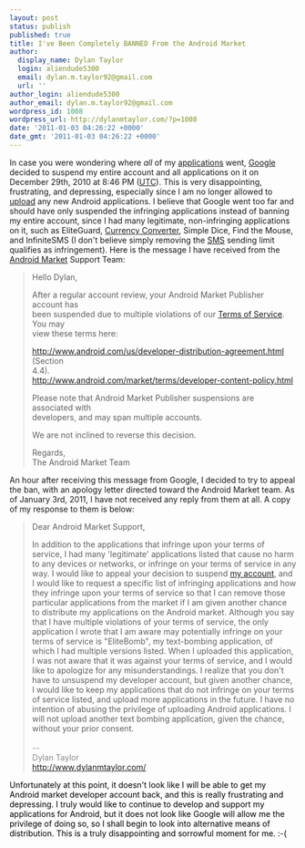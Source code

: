 ```yaml
---
layout: post
status: publish
published: true
title: I've Been Completely BANNED From the Android Market
author:
  display_name: Dylan Taylor
  login: aliendude5300
  email: dylan.m.taylor92@gmail.com
  url: ''
author_login: aliendude5300
author_email: dylan.m.taylor92@gmail.com
wordpress_id: 1008
wordpress_url: http://dylanmtaylor.com/?p=1008
date: '2011-01-03 04:26:22 +0000'
date_gmt: '2011-01-03 04:26:22 +0000'
---
```

<p>In case you were wondering where <em>all</em> of my <a class="zem_slink" title="Application software" rel="wikipedia" href="http://en.wikipedia.org/wiki/Application_software">applications</a> went, <a class="zem_slink" title="Google" rel="homepage" href="http://google.com">Google</a> decided to suspend my entire account and all applications on it on December 29th, 2010 at 8:46 PM (<a class="zem_slink" title="Coordinated Universal Time" rel="wikipedia" href="http://en.wikipedia.org/wiki/Coordinated_Universal_Time">UTC</a>). This is very disappointing, frustrating, and depressing, especially since I am no longer allowed to <a class="zem_slink" title="Uploading and downloading" rel="wikipedia" href="http://en.wikipedia.org/wiki/Uploading_and_downloading">upload</a> any new Android applications. I believe that Google went too far and should have only suspended the infringing applications instead of banning my entire account, since I had many legitimate, non-infringing applications on it, such as EliteGuard, <a class="zem_slink" title="Exchange rate" rel="wikipedia" href="http://en.wikipedia.org/wiki/Exchange_rate">Currency Converter</a>, Simple Dice, Find the Mouse, and InfiniteSMS (I don't believe simply removing the <a class="zem_slink" title="SMS" rel="wikipedia" href="http://en.wikipedia.org/wiki/SMS">SMS</a> sending limit qualifies as infringement). Here is the message I have received from the <a class="zem_slink" title="Android Market" rel="homepage" href="http://www.android.com/market/">Android Market</a> Support Team:</p>
<blockquote><p>Hello Dylan,</p>
<p>After a regular account review, your Android Market Publisher account has<br />
been suspended due to multiple violations of our <a class="zem_slink" title="Terms of service" rel="wikipedia" href="http://en.wikipedia.org/wiki/Terms_of_service">Terms of Service</a>. You may<br />
view these terms here:</p>
<p><a href="http://www.android.com/us/developer-distribution-agreement.html" target="_blank">http://www.android.com/us/developer-distribution-agreement.html</a> (Section<br />
4.4).<br />
<a href="http://www.android.com/market/terms/developer-content-policy.html" target="_blank">http://www.android.com/market/terms/developer-content-policy.html</a></p>
<p>Please note that Android Market Publisher suspensions are associated with<br />
developers, and may span multiple accounts.</p>
<p>We are not inclined to reverse this decision.</p>
<p>Regards,<br />
The Android Market Team</p></blockquote>
<p>An hour after receiving this message from Google, I decided to try to appeal the ban, with an apology letter directed toward the Android Market team. As of January 3rd, 2011, I have not received any reply from them at all. A copy of my response to them is below:</p>
<blockquote><p>Dear Android Market Support,</p>
<p>In addition to the applications that  infringe upon your terms of service, I had many 'legitimate'  applications listed that cause no harm to any devices or networks, or  infringe on your terms of service in any way. I would like to appeal  your decision to suspend <a class="zem_slink" title="User (computing)" rel="wikipedia" href="http://en.wikipedia.org/wiki/User_%28computing%29">my account</a>, and I would like to request a  specific list of infringing applications and how they infringe upon your  terms of service so that I can remove those particular applications  from the market if I am given another chance to distribute my  applications on the Android market. Although you say that I have  multiple violations of your terms of service, the only application I  wrote that I am aware may potentially infringe on your terms of service  is "EliteBomb", my text-bombing application, of which I had multiple  versions listed. When I uploaded this application, I was not aware that  it was against your terms of service, and I would like to apologize for  any misunderstandings. I realize that you don't have to unsuspend my  developer account, but given another chance, I would like to keep my  applications that do not infringe on your terms of service listed, and  upload more applications in the future. I have no intention of abusing  the privilege of uploading Android applications. I will not upload  another text bombing application, given the chance, without your prior  consent.<br />
<span style="color: #888888;"><br />
--<br />
Dylan Taylor<br />
<a href="http://www.dylanmtaylor.com/" target="_blank">http://www.dylanmtaylor.com/</a></span></p></blockquote>
<p><span style="color: #888888;"><span style="color: #000000;">Unfortunately at this point, it doesn't look like I will be able to get my Android market developer account back, and this is really frustrating and depressing. I truly would like to continue to develop and support my applications for Android, but it does not look like Google will allow me the privilege of doing so, so I shall begin to look into alternative means of distribution. This is a truly disappointing and sorrowful moment for me. :-(</span></span></p>
<div class="zemanta-pixie" style="margin-top: 10px; height: 15px;"><img class="zemanta-pixie-img" style="border: medium none; float: right;" src="http://dylanmtaylor.com/wp-content/uploads/2011/06/pixy9.gif" alt="" /></div>
